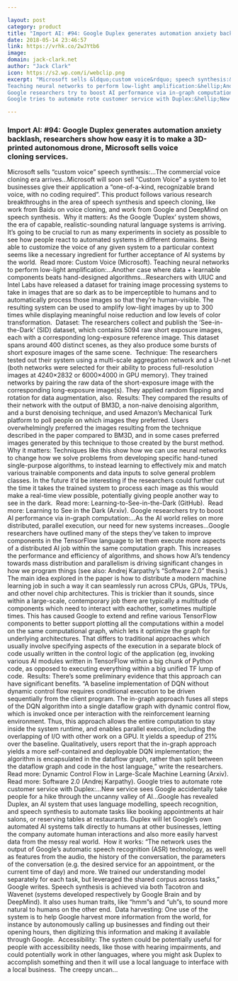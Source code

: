 ```yaml
---

layout: post
category: product
title: "Import AI: #94: Google Duplex generates automation anxiety backlash, researchers show how easy it is to make a 3D-printed autonomous drone, Microsoft sells voice cloning services."
date: 2018-05-14 23:46:57
link: https://vrhk.co/2wJYtb6
image: 
domain: jack-clark.net
author: "Jack Clark"
icon: https://s2.wp.com/i/webclip.png
excerpt: "Microsoft sells &ldquo;custom voice&rdquo; speech synthesis:&hellip;The commercial voice cloning era arrives&hellip;Microsoft will soon sell &ldquo;Custom Voice&rdquo; a system to let businesses give their application a &ldquo;one-of-a-kind, recognizable brand voice, with no coding required&rdquo;. This product follows various research breakthroughs in the area of speech synthesis and speech cloning, like work from Baidu on voice cloning, and work from Google and DeepMind on speech synthesis.&nbsp; Why it matters: As the Google &lsquo;Duplex&rsquo; system shows, the era of capable, realistic-sounding natural language systems is arriving. It&rsquo;s going to be crucial to run as many experiments in society as possible to see how people react to automated systems in different domains. Being able to customize the voice of any given system to a particular context seems like a necessary ingredient for further acceptance of AI systems by the world.&nbsp; Read more: Custom Voice (Microsoft).
Teaching neural networks to perform low-light amplification:&hellip;Another case where data + learnable components beats hand-designed algorithms&hellip;Researchers with UIUC and Intel Labs have released a dataset for training image processing systems to take in images that are so dark as to be imperceptible to humans and to automatically process those images so that they&rsquo;re human-visible. The resulting system can be used to amplify low-light images by up to 300 times while displaying meaningful noise reduction and low levels of color transformation.&nbsp; Dataset: The researchers collect and publish the &lsquo;See-in-the-Dark&rsquo; (SID) dataset, which contains 5094 raw short exposure images, each with a corresponding long-exposure reference image. This dataset spans around 400 distinct scenes, as they also produce some bursts of short exposure images of the same scene.&nbsp; Technique: The researchers tested out their system using a multi-scale aggregation network and a U-net (both networks were selected for their ability to process full-resolution images at 4240&times;2832 or 6000&times;4000 in GPU memory). They trained networks by pairing the raw data of the short-exposure image with the corresponding long-exposure image(s). They applied random flipping and rotation for data augmentation, also.&nbsp; Results: They compared the results of their network with the output of BM3D, a non-naive denoising algorithm, and a burst denoising technique, and used Amazon&rsquo;s Mechanical Turk platform to poll people on which images they preferred. Users overwhelmingly preferred the images resulting from the technique described in the paper compared to BM3D, and in some cases preferred images generated by this technique to those created by the burst method.&nbsp; Why it matters: Techniques like this show how we can use neural networks to change how we solve problems from developing specific hand-tuned single-purpose algorithms, to instead learning to effectively mix and match various trainable components and data inputs to solve general problem classes. In the future it&rsquo;d be interesting if the researchers could further cut the time it takes the trained system to process each image as this would make a real-time view possible, potentially giving people another way to see in the dark.&nbsp; Read more: Learning-to-See-in-the-Dark (GitHub).&nbsp; Read more: Learning to See in the Dark (Arxiv).
Google researchers try to boost AI performance via in-graph computation:&hellip;As the AI world relies on more distributed, parallel execution, our need for new systems increases&hellip;Google researchers have outlined many of the steps they&rsquo;ve taken to improve components in the TensorFlow language to let them execute more aspects of a distributed AI job within the same computation graph. This increases the performance and efficiency of algorithms, and shows how AI&rsquo;s tendency towards mass distribution and parallelism is driving significant changes in how we program things (see also: Andrej Karpathy&rsquo;s &ldquo;Software 2.0&rdquo; thesis.)&nbsp; The main idea explored in the paper is how to distribute a modern machine learning job in such a way it can seamlessly run across CPUs, GPUs, TPUs, and other novel chip architectures. This is trickier than it sounds, since within a large-scale, contemporary job there are typically a multitude of components which need to interact with eachother, sometimes multiple times. This has caused Google to extend and refine various TensorFlow components to better support plotting all the computations within a model on the same computational graph, which lets it optimize the graph for underlying architectures. That differs to traditional approaches which usually involve specifying aspects of the execution in a separate block of code usually written in the control logic of the application (eg, invoking various AI modules written in TensorFlow within a big chunk of Python code, as opposed to executing everything within a big unified TF lump of code.&nbsp; Results: There&rsquo;s some preliminary evidence that this approach can have significant benefits. &ldquo;A baseline implementation of DQN without dynamic control flow requires conditional execution to be driven sequentially from the client program. The in-graph approach fuses all steps of the DQN algorithm into a single dataflow graph with dynamic control flow, which is invoked once per interaction with the reinforcement learning environment. Thus, this approach allows the entire computation to stay inside the system runtime, and enables parallel execution, including the overlapping of I/O with other work on a GPU. It yields a speedup of 21% over the baseline. Qualitatively, users report that the in-graph approach yields a more self-contained and deployable DQN implementation; the algorithm is encapsulated in the dataflow graph, rather than split between the dataflow graph and code in the host language,&rdquo; write the researchers.&nbsp; Read more: Dynamic Control Flow in Large-Scale Machine Learning (Arxiv).&nbsp; Read more: Software 2.0 (Andrej Karpathy).
Google tries to automate rote customer service with Duplex:&hellip;New service sees Google accidentally take people for a hike through the uncanny valley of AI&hellip;Google has revealed Duplex, an AI system that uses language modelling, speech recognition, and speech synthesis to automate tasks like booking appointments at hair salons, or reserving tables at restaurants. Duplex will let Google&rsquo;s own automated AI systems talk directly to humans at other businesses, letting the company automate human interactions and also more easily harvest data from the messy real world.&nbsp; How it works: &ldquo;The network uses the output of Google&rsquo;s automatic speech recognition (ASR) technology, as well as features from the audio, the history of the conversation, the parameters of the conversation (e.g. the desired service for an appointment, or the current time of day) and more. We trained our understanding model separately for each task, but leveraged the shared corpus across tasks,&rdquo; Google writes. Speech synthesis is achieved via both Tacotron and Wavenet (systems developed respectively by Google Brain and by DeepMind). It also uses human traits, like &ldquo;hmm&rdquo;s and &ldquo;uh&rdquo;s, to sound more natural to humans on the other end.&nbsp; Data harvesting: One use of the system is to help Google harvest more information from the world, for instance by autonomously calling up businesses and finding out their opening hours, then digitizing this information and making it available through Google.&nbsp; Accessibility: The system could be potentially useful for people with accessibility needs, like those with hearing impairments, and could potentially work in other languages, where you might ask Duplex to accomplish something and then it will use a local language to interface with a local business.&nbsp; The creepy uncan…"

---
```


### Import AI: #94: Google Duplex generates automation anxiety backlash, researchers show how easy it is to make a 3D-printed autonomous drone, Microsoft sells voice cloning services.

Microsoft sells &ldquo;custom voice&rdquo; speech synthesis:&hellip;The commercial voice cloning era arrives&hellip;Microsoft will soon sell &ldquo;Custom Voice&rdquo; a system to let businesses give their application a &ldquo;one-of-a-kind, recognizable brand voice, with no coding required&rdquo;. This product follows various research breakthroughs in the area of speech synthesis and speech cloning, like work from Baidu on voice cloning, and work from Google and DeepMind on speech synthesis.&nbsp; Why it matters: As the Google &lsquo;Duplex&rsquo; system shows, the era of capable, realistic-sounding natural language systems is arriving. It&rsquo;s going to be crucial to run as many experiments in society as possible to see how people react to automated systems in different domains. Being able to customize the voice of any given system to a particular context seems like a necessary ingredient for further acceptance of AI systems by the world.&nbsp; Read more: Custom Voice (Microsoft).
Teaching neural networks to perform low-light amplification:&hellip;Another case where data + learnable components beats hand-designed algorithms&hellip;Researchers with UIUC and Intel Labs have released a dataset for training image processing systems to take in images that are so dark as to be imperceptible to humans and to automatically process those images so that they&rsquo;re human-visible. The resulting system can be used to amplify low-light images by up to 300 times while displaying meaningful noise reduction and low levels of color transformation.&nbsp; Dataset: The researchers collect and publish the &lsquo;See-in-the-Dark&rsquo; (SID) dataset, which contains 5094 raw short exposure images, each with a corresponding long-exposure reference image. This dataset spans around 400 distinct scenes, as they also produce some bursts of short exposure images of the same scene.&nbsp; Technique: The researchers tested out their system using a multi-scale aggregation network and a U-net (both networks were selected for their ability to process full-resolution images at 4240&times;2832 or 6000&times;4000 in GPU memory). They trained networks by pairing the raw data of the short-exposure image with the corresponding long-exposure image(s). They applied random flipping and rotation for data augmentation, also.&nbsp; Results: They compared the results of their network with the output of BM3D, a non-naive denoising algorithm, and a burst denoising technique, and used Amazon&rsquo;s Mechanical Turk platform to poll people on which images they preferred. Users overwhelmingly preferred the images resulting from the technique described in the paper compared to BM3D, and in some cases preferred images generated by this technique to those created by the burst method.&nbsp; Why it matters: Techniques like this show how we can use neural networks to change how we solve problems from developing specific hand-tuned single-purpose algorithms, to instead learning to effectively mix and match various trainable components and data inputs to solve general problem classes. In the future it&rsquo;d be interesting if the researchers could further cut the time it takes the trained system to process each image as this would make a real-time view possible, potentially giving people another way to see in the dark.&nbsp; Read more: Learning-to-See-in-the-Dark (GitHub).&nbsp; Read more: Learning to See in the Dark (Arxiv).
Google researchers try to boost AI performance via in-graph computation:&hellip;As the AI world relies on more distributed, parallel execution, our need for new systems increases&hellip;Google researchers have outlined many of the steps they&rsquo;ve taken to improve components in the TensorFlow language to let them execute more aspects of a distributed AI job within the same computation graph. This increases the performance and efficiency of algorithms, and shows how AI&rsquo;s tendency towards mass distribution and parallelism is driving significant changes in how we program things (see also: Andrej Karpathy&rsquo;s &ldquo;Software 2.0&rdquo; thesis.)&nbsp; The main idea explored in the paper is how to distribute a modern machine learning job in such a way it can seamlessly run across CPUs, GPUs, TPUs, and other novel chip architectures. This is trickier than it sounds, since within a large-scale, contemporary job there are typically a multitude of components which need to interact with eachother, sometimes multiple times. This has caused Google to extend and refine various TensorFlow components to better support plotting all the computations within a model on the same computational graph, which lets it optimize the graph for underlying architectures. That differs to traditional approaches which usually involve specifying aspects of the execution in a separate block of code usually written in the control logic of the application (eg, invoking various AI modules written in TensorFlow within a big chunk of Python code, as opposed to executing everything within a big unified TF lump of code.&nbsp; Results: There&rsquo;s some preliminary evidence that this approach can have significant benefits. &ldquo;A baseline implementation of DQN without dynamic control flow requires conditional execution to be driven sequentially from the client program. The in-graph approach fuses all steps of the DQN algorithm into a single dataflow graph with dynamic control flow, which is invoked once per interaction with the reinforcement learning environment. Thus, this approach allows the entire computation to stay inside the system runtime, and enables parallel execution, including the overlapping of I/O with other work on a GPU. It yields a speedup of 21% over the baseline. Qualitatively, users report that the in-graph approach yields a more self-contained and deployable DQN implementation; the algorithm is encapsulated in the dataflow graph, rather than split between the dataflow graph and code in the host language,&rdquo; write the researchers.&nbsp; Read more: Dynamic Control Flow in Large-Scale Machine Learning (Arxiv).&nbsp; Read more: Software 2.0 (Andrej Karpathy).
Google tries to automate rote customer service with Duplex:&hellip;New service sees Google accidentally take people for a hike through the uncanny valley of AI&hellip;Google has revealed Duplex, an AI system that uses language modelling, speech recognition, and speech synthesis to automate tasks like booking appointments at hair salons, or reserving tables at restaurants. Duplex will let Google&rsquo;s own automated AI systems talk directly to humans at other businesses, letting the company automate human interactions and also more easily harvest data from the messy real world.&nbsp; How it works: &ldquo;The network uses the output of Google&rsquo;s automatic speech recognition (ASR) technology, as well as features from the audio, the history of the conversation, the parameters of the conversation (e.g. the desired service for an appointment, or the current time of day) and more. We trained our understanding model separately for each task, but leveraged the shared corpus across tasks,&rdquo; Google writes. Speech synthesis is achieved via both Tacotron and Wavenet (systems developed respectively by Google Brain and by DeepMind). It also uses human traits, like &ldquo;hmm&rdquo;s and &ldquo;uh&rdquo;s, to sound more natural to humans on the other end.&nbsp; Data harvesting: One use of the system is to help Google harvest more information from the world, for instance by autonomously calling up businesses and finding out their opening hours, then digitizing this information and making it available through Google.&nbsp; Accessibility: The system could be potentially useful for people with accessibility needs, like those with hearing impairments, and could potentially work in other languages, where you might ask Duplex to accomplish something and then it will use a local language to interface with a local business.&nbsp; The creepy uncan…
